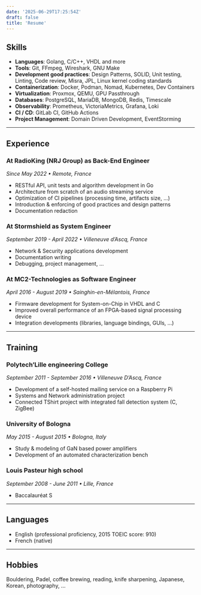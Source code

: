 ```yaml
---
date: '2025-06-29T17:25:54Z'
draft: false
title: 'Resume'
---
```


## Skills

- **Languages**: Golang, C/C++, VHDL and more
- **Tools**: Git, FFmpeg, Wireshark, GNU Make
- **Development good practices**: Design Patterns, SOLID, Unit testing, Linting, Code review, Misra, JPL, Linux kernel coding standards
- **Containerization**: Docker, Podman, Nomad, Kubernetes, Dev Containers
- **Virtualization**: Proxmox, QEMU, GPU Passthrough
- **Databases**: PostgreSQL, MariaDB, MongoDB, Redis, Timescale
- **Observability**: Prometheus, VictoriaMetrics, Grafana, Loki
- **CI / CD**: GitLab CI, GitHub Actions
- **Project Management**: Domain Driven Development, EventStorming

---

## Experience

### At RadioKing (NRJ Group) as Back-End Engineer

*Since May 2022 • Remote, France*

- RESTful API, unit tests and algorithm development in Go
- Architecture from scratch of an audio streaming service
- Optimization of CI pipelines (processing time, artifacts size, ...)
- Introduction & enforcing of good practices and design patterns
- Documentation redaction

### At Stormshield as System Engineer

*September 2019 - April 2022 • Villeneuve d’Ascq, France*

- Network & Security applications development
- Documentation writing
- Debugging, project management, ...

### At MC2-Technologies as Software Engineer

*April 2016 - August 2019 • Sainghin-en-Mélantois, France*

- Firmware development for System-on-Chip in VHDL and C
- Improved overall performance of an FPGA-based signal processing device
- Integration developments (libraries, language bindings, GUIs, ...)

---

## Training

### Polytech’Lille engineering College

*September 2011 - September 2016 • Villeneuve D’Ascq, France*

- Development of a self-hosted mailing service on a Raspberry Pi
- Systems and Network administration project
- Connected TShirt project with integrated fall detection system (C, ZigBee)

### University of Bologna

*May 2015 - August 2015 • Bologna, Italy*

- Study & modeling of GaN based power amplifiers
- Development of an automated characterization bench

### Louis Pasteur high school

*September 2008 - June 2011 • Lille, France*

- Baccalauréat S

---

## Languages

- English (professional proficiency, 2015 TOEIC score: 910)
- French (native)

---

## Hobbies

Bouldering, Padel, coffee brewing, reading, knife sharpening, Japanese, Korean, photography, ...
